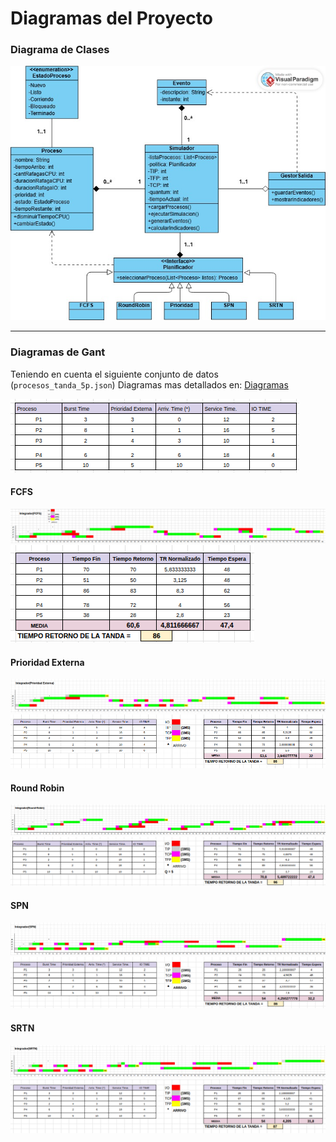 # Diagramas del Proyecto

### Diagrama de Clases
![Diagrama de Clases](./diagramas/diagrama_clases.jpeg)

---

### Diagramas de Gant

Teniendo en cuenta el siguiente conjunto de datos (`procesos_tanda_5p.json`)
Diagramas mas detallados en: [Diagramas](https://docs.google.com/spreadsheets/d/1qHATpGeeqmRVozamvI7d8yzLMBB78Wa8RlS95k7b-VU/edit?gid=0#gid=0)

![Conjunto de datos](./diagramas/datos.png)

#### FCFS

![Diagrama de Gant](./diagramas/fcfs-diagrama.png)
![Resultados](./diagramas/fcfs-resultados.png)

#### Prioridad Externa

![Diagrama de Gant](./diagramas/pe-diagrama.png)
![Resultados](./diagramas/pe-resultados.png)

#### Round Robin

![Diagrama de Gant](./diagramas/rr-diagrama.png)
![Resultados](./diagramas/rr-resultados.png)

#### SPN

![Diagrama de Gant](./diagramas/spn-diagrama.png)
![Resultados](./diagramas/spn-resultados.png)

#### SRTN

![Diagrama de Gant](./diagramas/srtn-diagrama.png)
![Resultados](./diagramas/srtn-resultado.png)